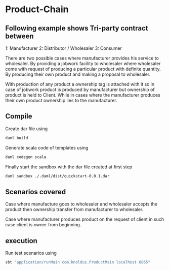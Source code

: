# Product-Chain

## Following example shows Tri-party contract between
 1: Manufacturer
 2: Distributor / Wholesaler
 3: Consumer

There are two possible cases where manufacturer provides his service to wholesaler.
By providing a jobwork facility to wholesaler where wholesaler come with request of producing a particular product with definite quantity.
By producing their own product and making a proposal to wholesaler.


 With production of any product a ownership tag is attached with it so in case of jobwork product is produced by manufacturer but ownership of product is held to Client. While in cases where the manufacturer produces their own product ownership lies to the manufacturer.

## Compile
Create dar file using
```bash
daml build
```
Generate scala code of templates using
```bash
daml codegen scala
```
Finally start the sandbox with the dar file created at first step
```bash
daml sandbox ./.daml/dist/quickstart-0.0.1.dar
```

## Scenarios covered

Case where manufacture goes to wholesaler and wholesaler accepts the product then ownership transfer from manufacturer to wholesaler.

Case where manufacturer produces product on the request of client in such case client is owner from beginning.

## execution
Run test scenarios using 
```bash
sbt "application/runMain com.knoldus.ProductMain localhost 6865"

```

